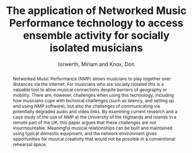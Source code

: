---
title: "The application of Networked Music Performance technology to access ensemble activity for socially isolated musicians"
abstract: "Networked Music Performance (NMP) allows musicians to play together over distances via the internet. For musicians who are socially isolated this is a valuable tool to allow musical connections despite barriers of geography or mobility. There are, however, challenges when using this technology, including how musicians cope with technical challenges (such as latency, and setting up and using NMP software), but also the challenges of communicating via potentially degraded audio and video links. By examining current research and a case study of the use of NMP at the University of the Highlands and Islands in a remote part of the UK, this paper argues that these challenges are not insurmountable. Meaningful musical relationships can be built and maintained using typical domestic equipment, and the network environment gives opportunities for musical creativity that would not be possible in a conventional rehearsal space."
address: "Trondheim"
booktitle: "Proceedings of the International Web Audio Conference 2019"
editor: "Xambó, Anna and Martín, Sara R. and Roma, Gerard"
month: "December"
publisher: "NTNU"
series: "WAC'19"
pages: ""
ID: "8"
author: "Iorwerth, Miriam and Knox, Don"
webAuthor: "Miriam Iorwerth, Don Knox"
track: "Paper"
year: "2019"
tags: year2019
media: "https://youtu.be/VLNVgo8Dq-E"
pdflink: "/_data/papers/pdf/2019/2019_8.pdf"
ISSN: "2663-5844"
---